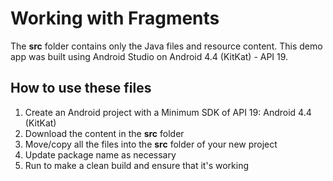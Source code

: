 # Working with Fragments
The **src** folder contains only the Java files and resource content.  This demo app was built using Android Studio on Android 4.4 (KitKat) - API 19.
## How to use these files
 1. Create an Android project with a Minimum SDK of API 19:  Android 4.4 (KitKat)
 2. Download the content in the **src** folder
 3. Move/copy all the files into the **src** folder of your new project
 4. Update package name as necessary
 5. Run to make a clean build and ensure that it's working
